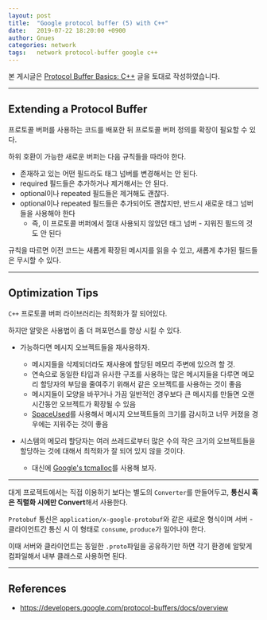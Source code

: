 ```yaml
---
layout: post
title:  "Google protocol buffer (5) with C++"
date:   2019-07-22 18:20:00 +0900
author: Gnues
categories: network
tags:	network protocol-buffer google c++
---
```


본 게시글은 [Protocol Buffer Basics: C++](https://developers.google.com/protocol-buffers/docs/cpptutorial) 글을 토대로 작성하였습니다.

***

## Extending a Protocol Buffer

프로토콜 버퍼를 사용하는 코드를 배포한 뒤 프로토콜 버퍼 정의를 확장이 필요할 수 있다.

하위 호환이 가능한 새로운 버퍼는 다음 규칙들을 따라야 한다.

- 존재하고 있는 어떤 필드라도 태그 넘버를 변경해서는 안 된다.
- required 필드들은 추가하거나 제거해서는 안 된다.
- optional이나 repeated 필드들은 제거해도 괜찮다.
- optional이나 repeated 필드들은 추가되어도 괜찮지만, 반드시 새로운 태그 넘버들을 사용해야 한다
  - 즉, 이 프로토콜 버퍼에서 절대 사용되지 않았던 태그 넘버 - 지워진 필드의 것도 안 된다

규칙을 따르면 이전 코드는 새롭게 확장된 메시지를 읽을 수 있고, 새롭게 추가된 필드들은 무시할 수 있다.

***

## Optimization Tips

`C++` 프로토콜 버퍼 라이브러리는 최적화가 잘 되어있다.

하지만 알맞은 사용법이 좀 더 퍼포먼스를 향상 시킬 수 있다.

- 가능하다면 메시지 오브젝트들을 재사용하자.
  - 메시지들을 삭제되더라도 재사용에 할당된 메모리 주변에 있으려 할 것.
  - 연속으로 동일한 타입과 유사한 구조를 사용하는 많은 메시지들을 다루면 메모리 할당자의 부담을 줄여주기 위해서 같은 오브젝트를 사용하는 것이 좋음
  - 메시지들이 모양을 바꾸거나 가끔 일반적인 경우보다 큰 메시지를 만들면 오랜 시간동안 오브젝트가 확장될 수 있음
  - [SpaceUsed](https://developers.google.com/protocol-buffers/docs/reference/cpp/google.protobuf.message#Message.SpaceUsed.details)를 사용해서 메시지 오브젝트들의 크기를 감시하고 너무 커졌을 경우에는 지워주는 것이 좋음

- 시스템의 메모리 할당자는 여러 쓰레드로부터 많은 수의 작은 크기의 오브젝트들을 할당하는 것에 대해서 최적화가 잘 되어 있지 않을 것이다.
  - 대신에 [Google's tcmalloc](https://github.com/gperftools/gperftools)를 사용해 보자.

***

대게 프로젝트에서는 직접 이용하기 보다는 별도의 `Converter`를 만들어두고, **통신시 혹은 직렬화 시에만 Convert**해서 사용한다.

`Protobuf` 통신은 `application/x-google-protobuf`와 같은 새로운 형식이며 서버 - 클라이언트간 통신 시 이 형태로 `consume`, `produce`가 일어나야 한다.

이때 서버와 클라이언트는 동일한 `.proto`파일을 공유하기만 하면 각기 환경에 알맞게 컴파일해서 내부 클래스로 사용하면 된다.

***

## References

- <https://developers.google.com/protocol-buffers/docs/overview>
